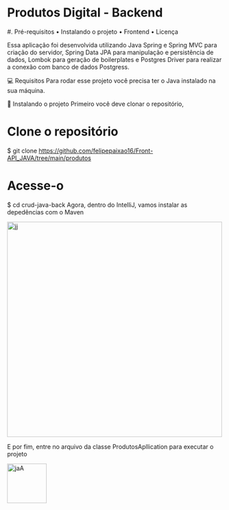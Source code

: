 # Produtos Digital - Backend
 #. Pré-requisitos • Instalando o projeto • Frontend • Licença

Essa aplicação foi desenvolvida utilizando Java Spring e Spring MVC para criação do servidor, Spring Data JPA para manipulação e persistência de dados, Lombok para geração de boilerplates e Postgres Driver para realizar a conexão com banco de dados Postgress.

💻 Requisitos
Para rodar esse projeto você precisa ter o Java instalado na sua máquina.

🚀 Instalando o projeto
Primeiro você deve clonar o repositório,

# Clone o repositório
$ git clone https://github.com/felipepaixao16/Front-API_JAVA/tree/main/produtos

# Acesse-o
$ cd crud-java-back
Agora, dentro do IntelliJ, vamos instalar as depedências com o Maven

<img width="501" alt="jj" src="https://github.com/felipepaixao16/Front-API_JAVA/assets/95901427/adfc885c-0a8a-44df-9004-dbc261cc63ea">


E por fim, entre no arquivo da classe ProdutosApllication para executar o projeto

<img width="92" alt="jaA" src="https://github.com/felipepaixao16/Front-API_JAVA/assets/95901427/683a426f-d9aa-4a35-a94f-252aae250251">
